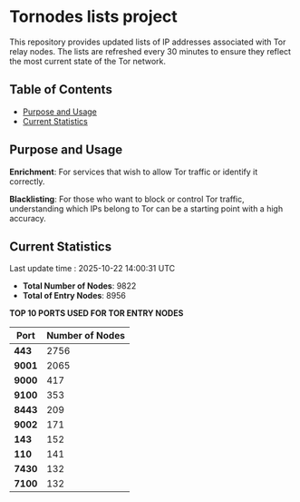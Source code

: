 # Tornodes lists project

This repository provides updated lists of IP addresses associated with Tor relay nodes. The lists are refreshed every 30 minutes to ensure they reflect the most current state of the Tor network.

## Table of Contents

- [Purpose and Usage](#purpose-and-usage)
- [Current Statistics](#current-statistics)


## Purpose and Usage

**Enrichment**: For services that wish to allow Tor traffic or identify it correctly.

**Blacklisting**: For those who want to block or control Tor traffic, understanding which IPs belong to Tor can be a starting point with a high accuracy.

## Current Statistics

Last update time : 2025-10-22 14:00:31 UTC

- **Total Number of Nodes**: 9822
- **Total of Entry Nodes**: 8956

**TOP 10 PORTS USED FOR TOR ENTRY NODES**

| **Port** | **Number of Nodes** |
|------|-----------------|
| **443**   | 2756  |
| **9001**   | 2065  |
| **9000**   | 417  |
| **9100**   | 353  |
| **8443**   | 209  |
| **9002**   | 171  |
| **143**   | 152  |
| **110**   | 141  |
| **7430**   | 132  |
| **7100**   | 132  |

